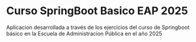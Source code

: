 # Curso SpringBoot Basico EAP 2025

Aplicacion desarrollada a través de los ejercicios del curso de Springboot básico en la Escuela de Administracion Pública en el año 2025